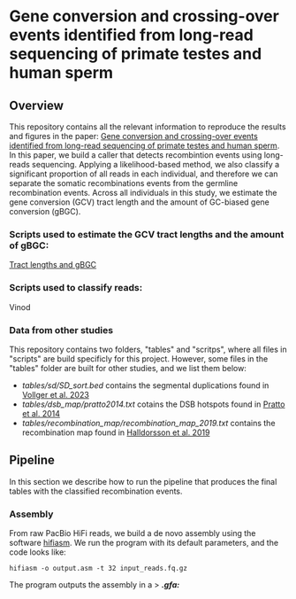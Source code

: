 # Gene conversion and crossing-over events identified from long-read sequencing of primate testes and human sperm

## Overview
This repository contains all the relevant information to reproduce the results and figures in the paper: [Gene conversion and crossing-over events identified from long-read sequencing of primate testes and human sperm](https://www.biorxiv.org/content/10.1101/2024.07.05.601967v1). In this paper, we build a caller that detects recombintion events using long-reads sequencing. Applying a likelihood-based method, we also classify a significant proportion of all reads in each individual, and therefore we can separate the somatic recombinations events from the germline recombination events. Across all individuals in this study, we estimate the gene conversion (GCV) tract length and the amount of GC-biased gene conversion (gBGC).

### Scripts used to estimate the GCV tract lengths and the amount of gBGC:
  [Tract lengths and gBGC](https://github.com/r02ap19/GeneConv)
### Scripts used to classify reads:
  Vinod

### Data from other studies
This repository contains two folders, "tables" and "scritps", where all files in "scripts" are build specificly for this project. However, some files in the "tables" folder are built for other studies, and we list them below:
  - *tables/sd/SD_sort.bed* contains the segmental duplications found in [Vollger et al. 2023](https://www.nature.com/articles/s41586-023-05895-y)
  - *tables/dsb_map/pratto2014.txt* cotains the DSB hotspots found in [Pratto et al. 2014](https://www.science.org/doi/10.1126/science.1256442)
  - *tables/recombination_map/recombination_map_2019.txt* contains the recombination map found in [Halldorsson et al. 2019](https://www.science.org/doi/10.1126/science.aau1043)

## Pipeline
In this section we describe how to run the pipeline that produces the final tables with the classified recombination events.

### Assembly
From raw PacBio HiFi reads, we build a de novo assembly using the software [hifiasm](https://github.com/chhylp123/hifiasm). We run the program with its default parameters, and the code looks like: 
```
hifiasm -o output.asm -t 32 input_reads.fq.gz
```
The program outputs the assembly in a > **_.gfa:_**




